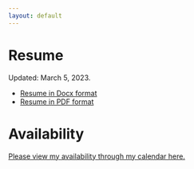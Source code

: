 ```yaml
---
layout: default
---
```


# Resume

Updated: March 5, 2023.

<ul>
  <li><a href="/assets/resume/AdamBourgResume.docx">Resume in Docx format</a></li>
  <li><a href="/assets/resume/AdamBourgResume.pdf">Resume in PDF format</a></li>
</ul>

# Availability

<a href="https://cal.com/adambourg" target="_blank">Please view my availability through my calendar here.</a>
